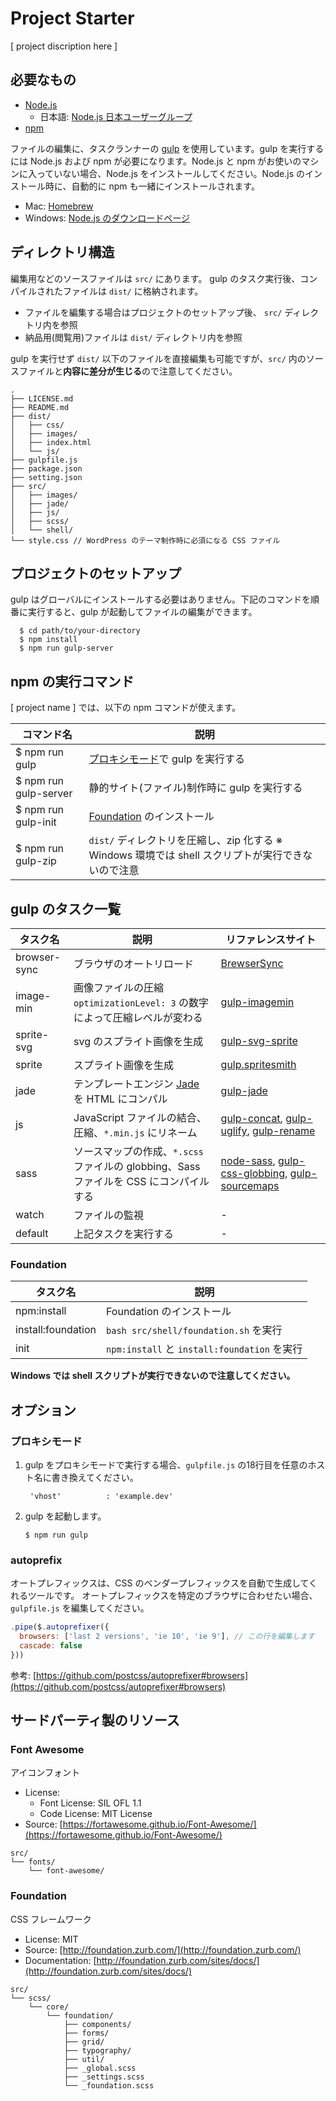 Project Starter
============

[ project discription here ]

## 必要なもの

- [Node.js](https://nodejs.org/en/)
  - 日本語: [Node.js 日本ユーザーグループ](http://nodejs.jp/)
- [npm](https://www.npmjs.com/)

ファイルの編集に、タスクランナーの [gulp](http://gulpjs.com/) を使用しています。gulp を実行するには Node.js および npm が必要になります。Node.js と npm がお使いのマシンに入っていない場合、Node.js をインストールしてください。Node.js のインストール時に、自動的に npm も一緒にインストールされます。

- Mac: [Homebrew](http://brew.sh/index_ja.html)
- Windows: [Node.js のダウンロードページ](https://nodejs.org/en/download/)

## ディレクトリ構造

編集用などのソースファイルは `src/` にあります。 gulp のタスク実行後、コンパイルされたファイルは `dist/` に格納されます。

- ファイルを編集する場合はプロジェクトのセットアップ後、 `src/` ディレクトリ内を参照
- 納品用(閲覧用)ファイルは `dist/` ディレクトリ内を参照

gulp を実行せず `dist/` 以下のファイルを直接編集も可能ですが、`src/` 内のソースファイルと**内容に差分が生じる**ので注意してください。

~~~
.
├── LICENSE.md
├── README.md
├── dist/
│   ├── css/
│   ├── images/
│   ├── index.html
│   └── js/
├── gulpfile.js
├── package.json
├── setting.json
├── src/
│   ├── images/
│   ├── jade/
│   ├── js/
│   ├── scss/
│   └── shell/
└── style.css // WordPress のテーマ制作時に必須になる CSS ファイル
~~~

## プロジェクトのセットアップ

gulp はグローバルにインストールする必要はありません。下記のコマンドを順番に実行すると、gulp が起動してファイルの編集ができます。


      $ cd path/to/your-directory
      $ npm install 
      $ npm run gulp-server  

## npm の実行コマンド

[ project name ] では、以下の npm コマンドが使えます。

| コマンド名  | 説明  |
|---|---|
| $ npm run gulp | [プロキシモード](#プロキシモード)で gulp を実行する |
| $ npm run gulp-server | 静的サイト(ファイル)制作時に gulp を実行する |
| $ npm run gulp-init | [Foundation](#Foundation) のインストール |
| $ npm run gulp-zip | `dist/` ディレクトリを圧縮し、zip 化する ※ Windows 環境では shell スクリプトが実行できないので注意 |

## gulp のタスク一覧

| タスク名  | 説明  | リファレンスサイト | 
|---|---|---|
| browser-sync | ブラウザのオートリロード | [BrewserSync](https://www.browsersync.io/) |
| image-min | 画像ファイルの圧縮<br>`optimizationLevel: 3` の数字によって圧縮レベルが変わる | [gulp-imagemin](https://github.com/sindresorhus/gulp-imagemin) |
| sprite-svg |  svg のスプライト画像を生成 | [gulp-svg-sprite](https://github.com/shakyshane/gulp-svg-sprites) | 
| sprite |  スプライト画像を生成 | [gulp.spritesmith](https://github.com/twolfson/gulp.spritesmith) | 
| jade | テンプレートエンジン [Jade](http://jade-lang.com/) を HTML にコンパル | [gulp-jade](https://github.com/phated/gulp-jade) | 
| js |  JavaScript ファイルの結合、圧縮、`*.min.js` にリネーム | [gulp-concat](https://github.com/contra/gulp-concat), [gulp-uglify](https://github.com/terinjokes/gulp-uglify), [gulp-rename](https://github.com/hparra/gulp-rename) | 
| sass | ソースマップの作成、`*.scss` ファイルの globbing、Sass ファイルを CSS にコンパイルする |[node-sass](https://github.com/sass/node-sass), [gulp-css-globbing](https://github.com/jsahlen/gulp-css-globbing), [gulp-sourcemaps](https://github.com/floridoo/gulp-sourcemaps)　|
| watch | ファイルの監視 |-|
| default | 上記タスクを実行する |-|

### Foundation

| タスク名  | 説明  |
|---|---|
| npm:install | Foundation のインストール |
| install:foundation | `bash src/shell/foundation.sh` を実行 |
| init | `npm:install` と `install:foundation` を実行 |

**Windows では shell スクリプトが実行できないので注意してください。**

## オプション

### プロキシモード

1. gulp をプロキシモードで実行する場合、`gulpfile.js` の18行目を任意のホスト名に書き換えてください。


        'vhost'          : 'example.dev'
    

1.  gulp を起動します。


        $ npm run gulp


### autoprefix

オートプレフィックスは、CSS のベンダープレフィックスを自動で生成してくれるツールです。
オートプレフィックスを特定のブラウザに合わせたい場合、`gulpfile.js` を編集してください。

```javascript
.pipe($.autoprefixer({
  browsers: ['last 2 versions', 'ie 10', 'ie 9'], // この行を編集します
  cascade: false
}))
```
参考: [https://github.com/postcss/autoprefixer#browsers](https://github.com/postcss/autoprefixer#browsers)


## サードパーティ製のリソース

### Font Awesome

アイコンフォント

- License:
  - Font License: SIL OFL 1.1
  - Code License: MIT License
- Source: [https://fortawesome.github.io/Font-Awesome/](https://fortawesome.github.io/Font-Awesome/)

~~~
src/
└── fonts/
    └── font-awesome/
~~~

### Foundation

CSS フレームワーク

- License: MIT
- Source: [http://foundation.zurb.com/](http://foundation.zurb.com/)
- Documentation: [http://foundation.zurb.com/sites/docs/](http://foundation.zurb.com/sites/docs/)

~~~
src/
└── scss/
    └── core/
        └── foundation/
            ├── components/
            ├── forms/
            ├── grid/
            ├── typography/
            ├── util/
            ├── _global.scss
            ├── _settings.scss
            └── _foundation.scss
~~~
